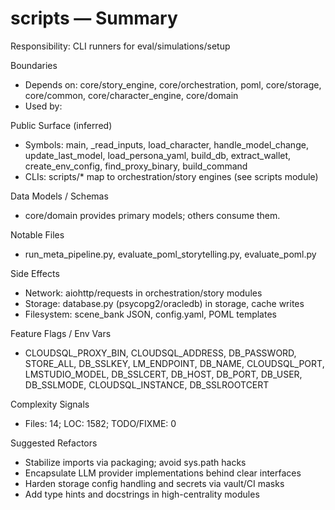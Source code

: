 ﻿# scripts — Summary

Responsibility: CLI runners for eval/simulations/setup

Boundaries
- Depends on: core/story_engine, core/orchestration, poml, core/storage, core/common, core/character_engine, core/domain
- Used by: 

Public Surface (inferred)
- Symbols: main, _read_inputs, load_character, handle_model_change, update_last_model, load_persona_yaml, build_db, extract_wallet, create_env_config, find_proxy_binary, build_command
- CLIs: scripts/* map to orchestration/story engines (see scripts module)

Data Models / Schemas
- core/domain provides primary models; others consume them.

Notable Files
- run_meta_pipeline.py, evaluate_poml_storytelling.py, evaluate_poml.py

Side Effects
- Network: aiohttp/requests in orchestration/story modules
- Storage: database.py (psycopg2/oracledb) in storage, cache writes
- Filesystem: scene_bank JSON, config.yaml, POML templates

Feature Flags / Env Vars
- CLOUDSQL_PROXY_BIN, CLOUDSQL_ADDRESS, DB_PASSWORD, STORE_ALL, DB_SSLKEY, LM_ENDPOINT, DB_NAME, CLOUDSQL_PORT, LMSTUDIO_MODEL, DB_SSLCERT, DB_HOST, DB_PORT, DB_USER, DB_SSLMODE, CLOUDSQL_INSTANCE, DB_SSLROOTCERT

Complexity Signals
- Files: 14; LOC: 1582; TODO/FIXME: 0

Suggested Refactors
- Stabilize imports via packaging; avoid sys.path hacks
- Encapsulate LLM provider implementations behind clear interfaces
- Harden storage config handling and secrets via vault/CI masks
- Add type hints and docstrings in high-centrality modules
